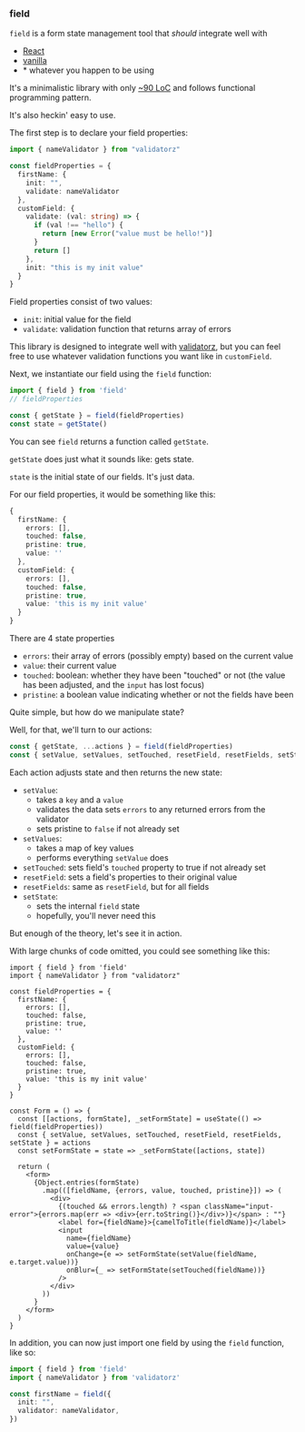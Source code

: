 ### field

`field` is a form state management tool that *should* integrate well with
* [React](https://reactjs.org/)
* [vanilla](http://vanilla-js.com/)
* \* whatever you happen to be using

It's a minimalistic library with only [~90 LoC](lib.ts) and follows functional programming pattern.

It's also heckin' easy to use.

The first step is to declare your field properties:

```ts
import { nameValidator } from "validatorz"

const fieldProperties = {
  firstName: {
    init: "",
    validate: nameValidator
  },
  customField: {
    validate: (val: string) => {
      if (val !== "hello") {
        return [new Error("value must be hello!")]
      }
      return []
    },
    init: "this is my init value"
  }
}
```

Field properties consist of two values:

* `init`: initial value for the field
* `validate`: validation function that returns array of errors

This library is designed to integrate well with [validatorz](https://npmjs.com/validatorz),
but you can feel free to use whatever validation functions you want like in `customField`.

Next, we instantiate our field using the `field` function:
```ts
import { field } from 'field'
// fieldProperties

const { getState } = field(fieldProperties)
const state = getState()
```

You can see `field` returns a function called `getState`.

`getState` does just what it sounds like: gets state.

`state` is the initial state of our fields. It's just data.

For our field properties, it would be something like this:

```ts
{
  firstName: {
    errors: [],
    touched: false,
    pristine: true,
    value: ''
  },
  customField: {
    errors: [],
    touched: false,
    pristine: true,
    value: 'this is my init value'
  }
}
```

There are 4 state properties

* `errors`: their array of errors (possibly empty) based on the current value
* `value`: their current value
* `touched`: boolean: whether they have been "touched" or not (the value has been adjusted, and the `input` has lost focus)
* `pristine`: a boolean value indicating whether or not the fields have been

Quite simple, but how do we manipulate state?

Well, for that, we'll turn to our actions:

```ts
const { getState, ...actions } = field(fieldProperties)
const { setValue, setValues, setTouched, resetField, resetFields, setState } = actions
```

Each action adjusts state and then returns the new state:

* `setValue`:
  * takes a `key` and a `value`
  * validates the data sets `errors` to any returned errors from the validator
  * sets pristine to `false` if not already set
* `setValues`:
  * takes a map of key values
  * performs everything `setValue` does
* `setTouched`: sets field's `touched` property to true if not already set
* `resetField`: sets a field's properties to their original value
* `resetFields`: same as `resetField`, but for all fields
* `setState`:
  * sets the internal `field` state
  * hopefully, you'll never need this

But enough of the theory, let's see it in action.

With large chunks of code omitted, you could see something like this:

```tsx
import { field } from 'field'
import { nameValidator } from "validatorz"

const fieldProperties = {
  firstName: {
    errors: [],
    touched: false,
    pristine: true,
    value: ''
  },
  customField: {
    errors: [],
    touched: false,
    pristine: true,
    value: 'this is my init value'
  }
}

const Form = () => {
  const [[actions, formState], _setFormState] = useState(() => field(fieldProperties))
  const { setValue, setValues, setTouched, resetField, resetFields, setState } = actions
  const setFormState = state => _setFormState([actions, state])

  return (
    <form>
      {Object.entries(formState)
        .map(([fieldName, {errors, value, touched, pristine}]) => (
          <div>
            {(touched && errors.length) ? <span className="input-error">{errors.map(err => <div>{err.toString()}</div>)}</span> : ""}
            <label for={fieldName}>{camelToTitle(fieldName)}</label>
            <input
              name={fieldName}
              value={value}
              onChange={e => setFormState(setValue(fieldName, e.target.value))}
              onBlur={_ => setFormState(setTouched(fieldName))}
            />
          </div>
        ))
      }
    </form>
  )
}
```

In addition, you can now just import one field by using the `field` function, like so:


```ts
import { field } from 'field'
import { nameValidator } from 'validatorz'

const firstName = field({
  init: "",
  validator: nameValidator,
})
```